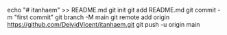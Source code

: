 echo "# itanhaem" >> README.md
git init
git add README.md
git commit -m "first commit"
git branch -M main
git remote add origin https://github.com/DeividVicent/itanhaem.git
git push -u origin main
